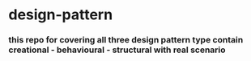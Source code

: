 # design-pattern

### this repo for covering all three design pattern type contain creational - behavioural - structural with real scenario
